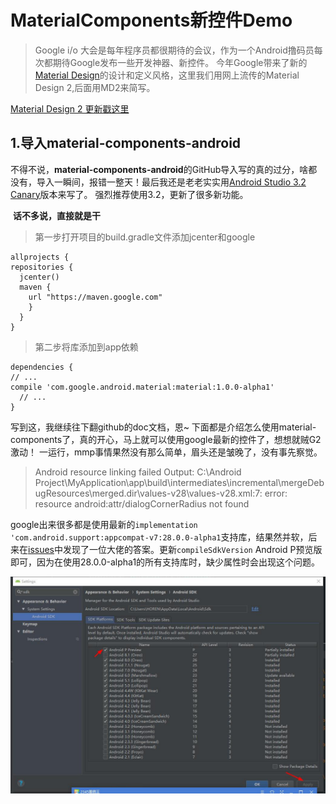 # MaterialComponents新控件Demo

> Google i/o 大会是每年程序员都很期待的会议，作为一个Android撸码员每次都期待Google发布一些开发神器、新控件。
今年Google带来了新的[Material Design](https://juejin.im/entry/5af4ff4d6fb9a07ac0224a16)的设计和定义风格，这里我们用网上流传的Material Design 2,后面用MD2来简写。

[Material Design 2 更新戳这里](https://juejin.im/entry/5af4ff4d6fb9a07ac0224a16)
  
## 1.导入material-components-android

不得不说，**material-components-android**的GitHub导入写的真的过分，啥都没有，导入一瞬间，报错一整天！最后我还是老老实实用[Android Studio 3.2 Canary](https://developer.android.google.cn/studio/preview/)版本来写了。 强烈推荐使用3.2，更新了很多新功能。
   
   
  **话不多说，直接就是干**
  
>  第一步打开项目的build.gradle文件添加jcenter和google
 
  ```
  allprojects {
  repositories {
    jcenter()
    maven {
      url "https://maven.google.com"
      }
    }
  }
  ```
>  第二步将库添加到app依赖
  
  ```
  dependencies {
  // ...
  compile 'com.google.android.material:material:1.0.0-alpha1'
    // ...
  }
```

写到这，我继续往下翻github的doc文档，恩~ 下面都是介绍怎么使用material-components了，真的开心，马上就可以使用google最新的控件了，想想就贼G2激动！
一运行，mmp事情果然没有那么简单，眉头还是皱晚了，没有事先察觉。

> Android resource linking failed
Output:  C:\Android Project\MyApplication\app\build\intermediates\incremental\mergeDebugResources\merged.dir\values-v28\values-v28.xml:7: error: resource android:attr/dialogCornerRadius not found

google出来很多都是使用最新的`implementation 'com.android.support:appcompat-v7:28.0.0-alpha1`支持库，结果然并软，后来在[issues](https://github.com/material-components/material-components-android/issues/93)中发现了一位大佬的答案。更新`compileSdkVersion` Android P预览版即可，因为在使用28.0.0-alpha1的所有支持库时，缺少属性时会出现这个问题。

![更新compileSdkVersion](https://github.com/chenyy0708/MaterialComponentsDemo/blob/master/images/%E6%88%AA%E5%9B%BE1.jpg)


